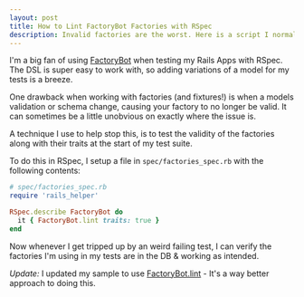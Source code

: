 ```yaml
---
layout: post
title: How to Lint FactoryBot Factories with RSpec
description: Invalid factories are the worst. Here is a script I normally drop into my rails projects to help spot them.
---
```



I'm a big fan of using [FactoryBot](https://github.com/thoughtbot/factory_bot) when testing my Rails Apps with RSpec. The DSL is super easy to work with, so adding variations of a model for my tests is a breeze.

One drawback when working with factories (and fixtures!) is when a models validation or schema change, causing your factory to no longer be valid. It can sometimes be a little unobvious on exactly where the issue is.

A technique I use to help stop this, is to test the validity of the factories along with their traits at the start of my test suite.

To do this in RSpec, I setup a file in `spec/factories_spec.rb` with the following contents:

```ruby
# spec/factories_spec.rb
require 'rails_helper'

RSpec.describe FactoryBot do
  it { FactoryBot.lint traits: true }
end
```

Now whenever I get tripped up by an weird failing test, I can verify the factories I'm using in my tests are in the DB & working as intended.

*Update:* I updated my sample to use [FactoryBot.lint](https://github.com/thoughtbot/factory_bot/blob/master/GETTING_STARTED.md#linting-factories) - It's a way better approach to doing this.
